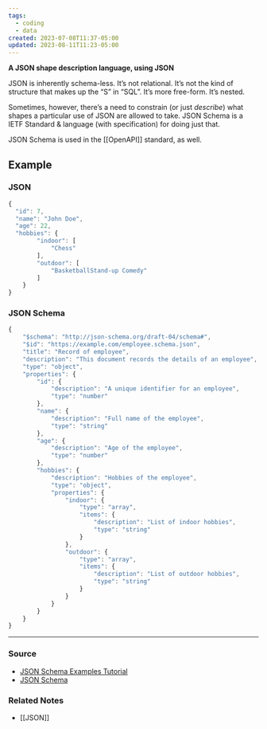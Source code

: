 ```yaml
---
tags:
  - coding
  - data
created: 2023-07-08T11:37-05:00
updated: 2023-08-11T11:23-05:00
---
```

**A JSON shape description language, using JSON**

JSON is inherently schema-less. It’s not relational. It’s not the kind of structure that makes up the “S” in “SQL”. It’s more free-form. It’s nested.

Sometimes, however, there’s a need to constrain (or just *describe*) what shapes a particular use of JSON are allowed to take. JSON Schema is a IETF Standard & language (with specification) for doing just that.

JSON Schema is used in the [[OpenAPI]] standard, as well.

## Example

### JSON

```jsx
{
  "id": 7,
  "name": "John Doe",
  "age": 22,
  "hobbies": {
        "indoor": [
            "Chess"
        ],
        "outdoor": [
            "BasketballStand-up Comedy"
        ]
    }
}
```

### JSON Schema

```jsx
{
    "$schema": "http://json-schema.org/draft-04/schema#",
    "$id": "https://example.com/employee.schema.json",
    "title": "Record of employee",
    "description": "This document records the details of an employee",
    "type": "object",
    "properties": {
        "id": {
            "description": "A unique identifier for an employee",
            "type": "number"
        },
        "name": {
            "description": "Full name of the employee",
            "type": "string"
        },
        "age": {
            "description": "Age of the employee",
            "type": "number"
        },
        "hobbies": {
            "description": "Hobbies of the employee",
            "type": "object",
            "properties": {
                "indoor": {
                    "type": "array",
                    "items": {
                        "description": "List of indoor hobbies",
                        "type": "string"
                    }
                },
                "outdoor": {
                    "type": "array",
                    "items": {
                        "description": "List of outdoor hobbies",
                        "type": "string"
                    }
                }
            }
        }
    }
}
```

---

### Source
- [JSON Schema Examples Tutorial](https://www.mongodb.com/basics/json-schema-examples)
- [JSON Schema](https://json-schema.org/)

### Related Notes
- [[JSON]]